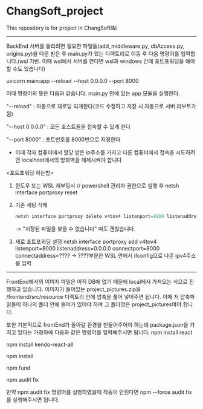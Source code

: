 # ChangSoft_project

This repository is for project in ChangSoftI&amp;I

---

BackEnd 서버를 돌리려면 필요한 파일들(add_middleware.py, dbAccess.py, origins.py)을 다운 받은 후 main.py가 있는 디렉토리로 이동 후 다음 명령어를 입력합니다.(wsl 기반. 이때 wsl에서 서버를 연다면 wsl과 windows 간에 포트포워딩을 해야 할 수도 있습니다)

uvicorn main:app --reload --host 0.0.0.0 --port 8000

이때 명령어의 뜻은 다음과 같습니다.
main.py 안에 있는 app 모듈을 실행한다.

"--reload" : 자동으로 재로딩 되게한다(코드 수정하고 저장 시 자동으로 서버 리부트가 됨)

"--host 0.0.0.0" : 모든 호스트들을 접속할 수 있게 한다

"--port 8000" : 포트번호를 8000번으로 지정한다


- 이때 각자 컴퓨터에서 할당 받은 ip주소를 가지고 다른 컴퓨터에서 접속을 시도하려면 localhost에서의 방화벽을 해제시켜야 합니다

<포트포워딩 하는법>

1. 윈도우 또는 WSL 재부팅시
   // powershell 관리자 권한으로 실행 후
   netsh interface portproxy reset

2. 기존 세팅 삭제
   ```powershell
   netsh interface portproxy delete v4tov4 listenport=8000 listenaddress=0.0.0.0
   ```
   -> "지정된 파일을 찾을 수 없습니다" 떠도 괜찮습니다.

4. 새로 포트포워딩 설정
   netsh interface portproxy add v4tov4 listenport=8000 listenaddress=0.0.0.0 connectport=8000 connectaddress=????
   -> ????부분은 WSL 안에서 ifconfig으로 나온 ipv4주소를 입력

---

FrontEnd에서의 이미지 파일은 아직 DB에 없기 때문에 local에서 가져오는 식으로 진행하고 있습니다.
이미지가 들어있는 project_pictures.zip을 /frontend/src/resource 디렉토리 안에 압축을 풀어 넣어주면 됩니다. 이때 저 압축파일들이 하나의 폴더 안에 들어가 있어야 하며 그 폴더명은 project_pictures여야 합니다.

또한 기본적으로 frontEnd가 돌아갈 환경을 만들어주어야 하는데 package.json을 가지고 있다는 가정하에 다음과 같은 명령어를 입력해주시면 됩니다.
npm install react

npm install kendo-react-all

npm install

npm fund

npm audit fix


만약 npm audit fix 명령어를 실행하였을때 작동이 안된다면 npm --force audit fix를 실행해주시면 됩니다.
